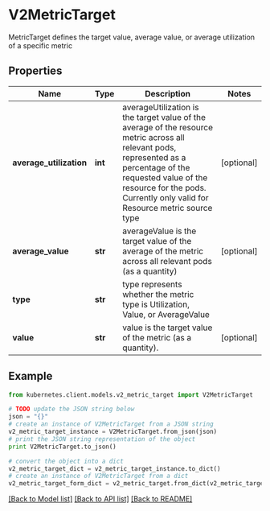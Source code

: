 # V2MetricTarget

MetricTarget defines the target value, average value, or average utilization of a specific metric

## Properties

Name | Type | Description | Notes
------------ | ------------- | ------------- | -------------
**average_utilization** | **int** | averageUtilization is the target value of the average of the resource metric across all relevant pods, represented as a percentage of the requested value of the resource for the pods. Currently only valid for Resource metric source type | [optional] 
**average_value** | **str** | averageValue is the target value of the average of the metric across all relevant pods (as a quantity) | [optional] 
**type** | **str** | type represents whether the metric type is Utilization, Value, or AverageValue | 
**value** | **str** | value is the target value of the metric (as a quantity). | [optional] 

## Example

```python
from kubernetes.client.models.v2_metric_target import V2MetricTarget

# TODO update the JSON string below
json = "{}"
# create an instance of V2MetricTarget from a JSON string
v2_metric_target_instance = V2MetricTarget.from_json(json)
# print the JSON string representation of the object
print V2MetricTarget.to_json()

# convert the object into a dict
v2_metric_target_dict = v2_metric_target_instance.to_dict()
# create an instance of V2MetricTarget from a dict
v2_metric_target_form_dict = v2_metric_target.from_dict(v2_metric_target_dict)
```
[[Back to Model list]](../README.md#documentation-for-models) [[Back to API list]](../README.md#documentation-for-api-endpoints) [[Back to README]](../README.md)


